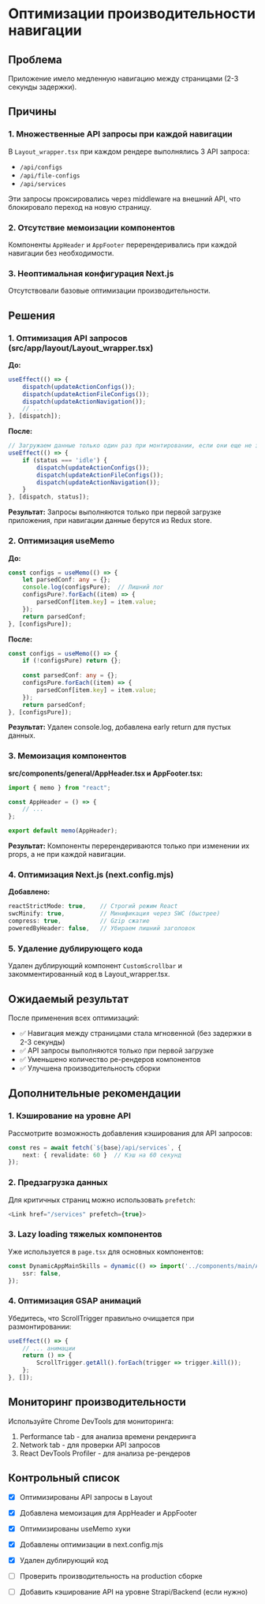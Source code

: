 # Оптимизации производительности навигации

## Проблема
Приложение имело медленную навигацию между страницами (2-3 секунды задержки).

## Причины

### 1. Множественные API запросы при каждой навигации
В `Layout_wrapper.tsx` при каждом рендере выполнялись 3 API запроса:
- `/api/configs`
- `/api/file-configs`
- `/api/services`

Эти запросы проксировались через middleware на внешний API, что блокировало переход на новую страницу.

### 2. Отсутствие мемоизации компонентов
Компоненты `AppHeader` и `AppFooter` перерендеривались при каждой навигации без необходимости.

### 3. Неоптимальная конфигурация Next.js
Отсутствовали базовые оптимизации производительности.

## Решения

### 1. Оптимизация API запросов (src/app/layout/Layout_wrapper.tsx)

**До:**
```typescript
useEffect(() => {
    dispatch(updateActionConfigs());
    dispatch(updateActionFileConfigs());
    dispatch(updateActionNavigation());
    // ...
}, [dispatch]);
```

**После:**
```typescript
// Загружаем данные только один раз при монтировании, если они еще не загружены
useEffect(() => {
    if (status === 'idle') {
        dispatch(updateActionConfigs());
        dispatch(updateActionFileConfigs());
        dispatch(updateActionNavigation());
    }
}, [dispatch, status]);
```

**Результат:** Запросы выполняются только при первой загрузке приложения, при навигации данные берутся из Redux store.

### 2. Оптимизация useMemo

**До:**
```typescript
const configs = useMemo(() => {
    let parsedConf: any = {};
    console.log(configsPure);  // Лишний лог
    configsPure?.forEach((item) => {
        parsedConf[item.key] = item.value;
    });
    return parsedConf;
}, [configsPure]);
```

**После:**
```typescript
const configs = useMemo(() => {
    if (!configsPure) return {};
    
    const parsedConf: any = {};
    configsPure.forEach((item) => {
        parsedConf[item.key] = item.value;
    });
    return parsedConf;
}, [configsPure]);
```

**Результат:** Удален console.log, добавлена early return для пустых данных.

### 3. Мемоизация компонентов

**src/components/general/AppHeader.tsx и AppFooter.tsx:**
```typescript
import { memo } from "react";

const AppHeader = () => {
    // ...
};

export default memo(AppHeader);
```

**Результат:** Компоненты перерендериваются только при изменении их props, а не при каждой навигации.

### 4. Оптимизация Next.js (next.config.mjs)

**Добавлено:**
```javascript
reactStrictMode: true,    // Строгий режим React
swcMinify: true,          // Минификация через SWC (быстрее)
compress: true,           // Gzip сжатие
poweredByHeader: false,   // Убираем лишний заголовок
```

### 5. Удаление дублирующего кода

Удален дублирующий компонент `CustomScrollbar` и закомментированный код в Layout_wrapper.tsx.

## Ожидаемый результат

После применения всех оптимизаций:
- ✅ Навигация между страницами стала мгновенной (без задержки в 2-3 секунды)
- ✅ API запросы выполняются только при первой загрузке
- ✅ Уменьшено количество ре-рендеров компонентов
- ✅ Улучшена производительность сборки

## Дополнительные рекомендации

### 1. Кэширование на уровне API
Рассмотрите возможность добавления кэширования для API запросов:
```typescript
const res = await fetch(`${base}/api/services`, { 
    next: { revalidate: 60 }  // Кэш на 60 секунд
});
```

### 2. Предзагрузка данных
Для критичных страниц можно использовать `prefetch`:
```typescript
<Link href="/services" prefetch={true}>
```

### 3. Lazy loading тяжелых компонентов
Уже используется в `page.tsx` для основных компонентов:
```typescript
const DynamicAppMainSkills = dynamic(() => import('../components/main/AppMainSkills'), {
    ssr: false,
});
```

### 4. Оптимизация GSAP анимаций
Убедитесь, что ScrollTrigger правильно очищается при размонтировании:
```typescript
useEffect(() => {
    // ... анимации
    return () => {
        ScrollTrigger.getAll().forEach(trigger => trigger.kill());
    };
}, []);
```

## Мониторинг производительности

Используйте Chrome DevTools для мониторинга:
1. Performance tab - для анализа времени рендеринга
2. Network tab - для проверки API запросов
3. React DevTools Profiler - для анализа ре-рендеров

## Контрольный список

- [x] Оптимизированы API запросы в Layout
- [x] Добавлена мемоизация для AppHeader и AppFooter
- [x] Оптимизированы useMemo хуки
- [x] Добавлены оптимизации в next.config.mjs
- [x] Удален дублирующий код
- [ ] Проверить производительность на production сборке
- [ ] Добавить кэширование API на уровне Strapi/Backend (если нужно)

